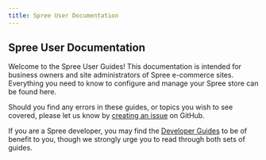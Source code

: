 ```yaml
---
title: Spree User Documentation
---
```


## Spree User Documentation

Welcome to the Spree User Guides! This documentation is intended for business owners and site administrators of Spree e-commerce sites. Everything you need to know to configure and manage your Spree store can be found here.

Should you find any errors in these guides, or topics you wish to see covered,
please let us know by [creating an issue](https://github.com/spree/spree/issues/new) on GitHub.

If you are a Spree developer, you may find the [Developer Guides](\developer/index) to be of benefit to you, though we strongly urge you to read through both sets of guides.
